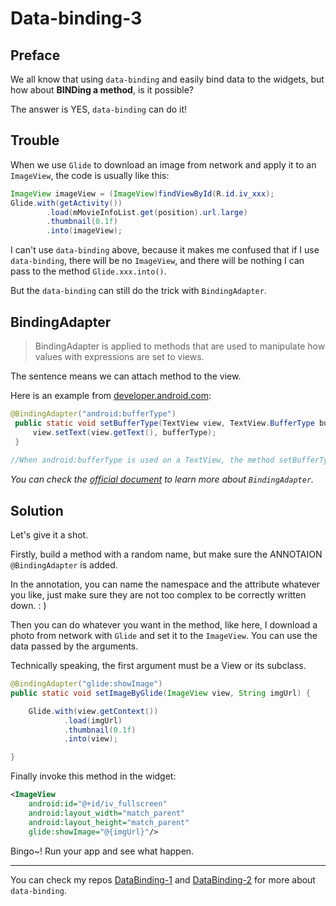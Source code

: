 # Data-binding-3

## Preface
We all know that using `data-binding` and easily bind data to the widgets, but how about **BINDing a method**, is it possible?

The answer is YES, `data-binding` can do it!

## Trouble

When we use `Glide` to download an image from network and apply it to an `ImageView`, the code is usually like this:

```Java
ImageView imageView = (ImageView)findViewById(R.id.iv_xxx);
Glide.with(getActivity())
        .load(mMovieInfoList.get(position).url.large)
        .thumbnail(0.1f)
        .into(imageView);
```

I can't use `data-binding` above, because it makes me confused that if I use `data-binding`, there will be no `ImageView`, and there will be nothing I can pass to the method `Glide.xxx.into()`.

But the `data-binding` can still do the trick with `BindingAdapter`.

## BindingAdapter

>BindingAdapter is applied to methods that are used to manipulate how values with expressions are set to views. 

The sentence means we can attach method to the view.

Here is an example from [developer.android.com](https://developer.android.com/index.html):

```Java
@BindingAdapter("android:bufferType")
 public static void setBufferType(TextView view, TextView.BufferType bufferType) {
     view.setText(view.getText(), bufferType);
 }
 
//When android:bufferType is used on a TextView, the method setBufferType is called.
```

*You can check the [official document](https://developer.android.com/reference/android/databinding/BindingAdapter.html) to learn more about `BindingAdapter`.*

## Solution
Let's give it a shot.

Firstly, build a method with a random name, but make sure the ANNOTAION `@BindingAdapter` is added.

In the annotation, you can name the namespace and the attribute whatever you like, just make sure they are not too complex to be correctly written down. : )

Then you can do whatever you want in the method, like here, I download a photo from network with `Glide` and set it to the `ImageView`. You can use the data passed by the arguments. 

Technically speaking, the first argument must be a View or its subclass.

```Java
@BindingAdapter("glide:showImage")
public static void setImageByGlide(ImageView view, String imgUrl) {

    Glide.with(view.getContext())
            .load(imgUrl)
            .thumbnail(0.1f)
            .into(view);

}
```

Finally invoke this method in the widget:

```XML
<ImageView
    android:id="@+id/iv_fullscreen"
    android:layout_width="match_parent"
    android:layout_height="match_parent"
    glide:showImage="@{imgUrl}"/>
```

Bingo~! Run your app and see what happen.

---

You can check my repos [DataBinding-1](data-binding-1-en.md) and [DataBinding-2](data-binding-2.md) for more about `data-binding`.




